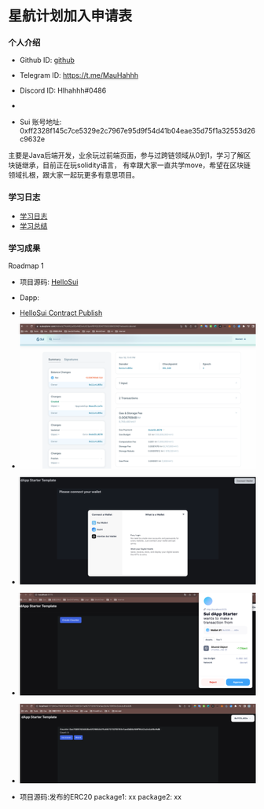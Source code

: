 # 星航计划加入申请表

### 个人介绍

* Github ID: [github](https://github.com/Himau1010)

* Telegram ID: https://t.me/MauHahhh

* Discord ID: Hlhahhh#0486
*
* Sui 账号地址: 0xff2328f145c7ce5329e2c7967e95d9f54d41b04eae35d75f1a32553d26c9632e

主要是Java后端开发，业余玩过前端页面，参与过跨链领域从0到1，学习了解区块链继承，目前正在玩solidity语言，
有幸跟大家一直共学move，希望在区块链领域扎根，跟大家一起玩更多有意思项目。

### 学习日志

- [学习日志](journal.md)
- [学习总结](summary.md)

### 学习成果

Roadmap  1
- 项目源码: [HelloSui](https://github.com/Himau1010/Hello_sui.git)
- Dapp: 
- [HelloSui Contract Publish](https://suiexplorer.com/txblock/7XoMXjJa5QvN6DxAUt23pmPBYQ22EAf72SG336K52Wji?network=devnet)
- ![HelloSui-01.png](image/hello/01.png)
- ![HelloSui-02.png](image/hello/02.png)
- ![HelloSui-03.png](image/hello/03.png)
- ![HelloSui-04.png](image/hello/04.png)

- 项目源码:发布的ERC20
  package1: xx
  package2: xx

  
